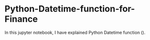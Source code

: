 # Python-Datetime-function-for-Finance

In this jupyter notebook, I have explained Python Datetime function ().

